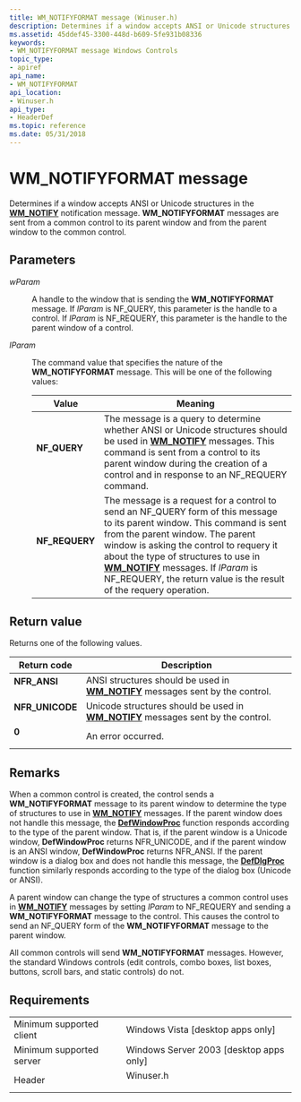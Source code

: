 ```yaml
---
title: WM_NOTIFYFORMAT message (Winuser.h)
description: Determines if a window accepts ANSI or Unicode structures in the WM\_NOTIFY notification message. WM\_NOTIFYFORMAT messages are sent from a common control to its parent window and from the parent window to the common control.
ms.assetid: 45ddef45-3300-448d-b609-5fe931b08336
keywords:
- WM_NOTIFYFORMAT message Windows Controls
topic_type:
- apiref
api_name:
- WM_NOTIFYFORMAT
api_location:
- Winuser.h
api_type:
- HeaderDef
ms.topic: reference
ms.date: 05/31/2018
---
```


# WM\_NOTIFYFORMAT message

Determines if a window accepts ANSI or Unicode structures in the [**WM\_NOTIFY**](wm-notify.md) notification message. **WM\_NOTIFYFORMAT** messages are sent from a common control to its parent window and from the parent window to the common control.

## Parameters

<dl> <dt>

*wParam* 
</dt> <dd>

A handle to the window that is sending the **WM\_NOTIFYFORMAT** message. If *lParam* is NF\_QUERY, this parameter is the handle to a control. If *lParam* is NF\_REQUERY, this parameter is the handle to the parent window of a control.

</dd> <dt>

*lParam* 
</dt> <dd>

The command value that specifies the nature of the **WM\_NOTIFYFORMAT** message. This will be one of the following values:



| Value                                                                                                                                                | Meaning                                                                                                                                                                                                                                                                                                                                                                                    |
|------------------------------------------------------------------------------------------------------------------------------------------------------|--------------------------------------------------------------------------------------------------------------------------------------------------------------------------------------------------------------------------------------------------------------------------------------------------------------------------------------------------------------------------------------------|
| <span id="NF_QUERY"></span><span id="nf_query"></span><dl> <dt>**NF\_QUERY**</dt> </dl>       | The message is a query to determine whether ANSI or Unicode structures should be used in [**WM\_NOTIFY**](wm-notify.md) messages. This command is sent from a control to its parent window during the creation of a control and in response to an NF\_REQUERY command.<br/>                                                                                                         |
| <span id="NF_REQUERY"></span><span id="nf_requery"></span><dl> <dt>**NF\_REQUERY**</dt> </dl> | The message is a request for a control to send an NF\_QUERY form of this message to its parent window. This command is sent from the parent window. The parent window is asking the control to requery it about the type of structures to use in [**WM\_NOTIFY**](wm-notify.md) messages. If *lParam* is NF\_REQUERY, the return value is the result of the requery operation.<br/> |



 

</dd> </dl>

## Return value

Returns one of the following values.



| Return code                                                                                 | Description                                                                                                    |
|---------------------------------------------------------------------------------------------|----------------------------------------------------------------------------------------------------------------|
| <dl> <dt>**NFR\_ANSI**</dt> </dl>    | ANSI structures should be used in [**WM\_NOTIFY**](wm-notify.md) messages sent by the control.<br/>     |
| <dl> <dt>**NFR\_UNICODE**</dt> </dl> | Unicode structures should be used in [**WM\_NOTIFY**](wm-notify.md) messages sent by the control. <br/> |
| <dl> <dt>**0**</dt> </dl>            | An error occurred.<br/>                                                                                  |



 

## Remarks

When a common control is created, the control sends a **WM\_NOTIFYFORMAT** message to its parent window to determine the type of structures to use in [**WM\_NOTIFY**](wm-notify.md) messages. If the parent window does not handle this message, the [**DefWindowProc**](https://docs.microsoft.com/windows/desktop/api/winuser/nf-winuser-defwindowproca) function responds according to the type of the parent window. That is, if the parent window is a Unicode window, **DefWindowProc** returns NFR\_UNICODE, and if the parent window is an ANSI window, **DefWindowProc** returns NFR\_ANSI. If the parent window is a dialog box and does not handle this message, the [**DefDlgProc**](https://docs.microsoft.com/windows/desktop/api/winuser/nf-winuser-defdlgprocw) function similarly responds according to the type of the dialog box (Unicode or ANSI).

A parent window can change the type of structures a common control uses in [**WM\_NOTIFY**](wm-notify.md) messages by setting *lParam* to NF\_REQUERY and sending a **WM\_NOTIFYFORMAT** message to the control. This causes the control to send an NF\_QUERY form of the **WM\_NOTIFYFORMAT** message to the parent window.

All common controls will send **WM\_NOTIFYFORMAT** messages. However, the standard Windows controls (edit controls, combo boxes, list boxes, buttons, scroll bars, and static controls) do not.

## Requirements



|                                     |                                                                                      |
|-------------------------------------|--------------------------------------------------------------------------------------|
| Minimum supported client<br/> | Windows Vista \[desktop apps only\]<br/>                                       |
| Minimum supported server<br/> | Windows Server 2003 \[desktop apps only\]<br/>                                 |
| Header<br/>                   | <dl> <dt>Winuser.h</dt> </dl> |



 

 





